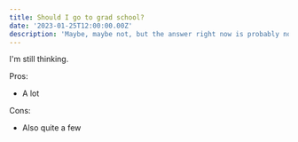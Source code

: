```yaml
---
title: Should I go to grad school?
date: '2023-01-25T12:00:00.00Z'
description: 'Maybe, maybe not, but the answer right now is probably not immediately after my undergrad.'
---
```


I'm still thinking.

Pros:

- A lot

Cons:

- Also quite a few
